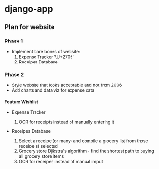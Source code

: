 # django-app

## Plan for website

### Phase 1
 - Implement bare bones of website:
    1. Expense Tracker '\U+2705'
    2. Receipes Database

### Phase 2
 - Style website that looks acceptable and not from 2006
 - Add charts and data viz for expense data

#### Feature Wishlist

- Expense Tracker
    1. OCR for receipts instead of manually entering it

- Receipes Database
    1. Select a receipe (or many) and compile a grocery list from those receipe(s) selected
    2. Grocery store Djikstra's algorithm - find the shortest path to buying all grocery store items
    3. OCR for receipes instead of manual imput